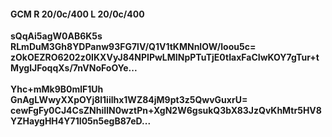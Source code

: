 #### GCM R 20/0c/400 L 20/0c/400
**sQqAi5agW0AB6K5s**<br/>**RLmDuM3Gh8YDPanw93FG7lV/Q1V1tKMNnIOW/loou5c=**<br/>**zOkOEZRO6202z0IKXVyJ84NPIPwLMINpPTuTjE0tIaxFaCIwKOY7gTur+tMyglJFoqqXs/7nVNoFoOYe...**<br/><br/>
**Yhc+mMk9B0mlF1Uh**<br/>**GnAgLWwyXXpOYj8l1iilhx1WZ84jM9pt3z5QwvGuxrU=**<br/>**cewFgFy0CJ4CsZNhiIlN0wztPn+XgN2W6gsukQ3bX83JzQvKhMtr5HV8YZHaygHH4Y71I05n5egB87eD...**